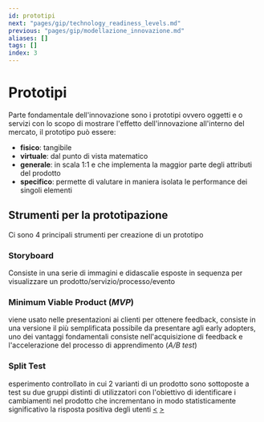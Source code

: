 ```yaml
---
id: prototipi
next: "pages/gip/technology_readiness_levels.md"
previous: "pages/gip/modellazione_innovazione.md"
aliases: []
tags: []
index: 3
---
```


# Prototipi

Parte fondamentale dell'innovazione sono i prototipi ovvero oggetti e o servizi con lo scopo di mostrare l'effetto dell'innovazione all'interno del mercato, il prototipo può essere:

- **fisico**: tangibile
- **virtuale**: dal punto di vista matematico
- **generale**: in scala 1:1 e che implementa la maggior parte degli attributi del prodotto
- **specifico**: permette di valutare in maniera isolata le performance dei singoli elementi

## Strumenti per la prototipazione

Ci sono 4 principali strumenti per creazione di un prototipo

### Storyboard

Consiste in una serie di immagini e didascalie esposte in sequenza per visualizzare un prodotto/servizio/processo/evento

### Minimum Viable Product (*MVP*)

viene usato nelle presentazioni ai clienti per ottenere feedback, consiste in una versione il più semplificata possibile da presentare agli early adopters, uno dei  vantaggi fondamentali consiste nell'acquisizione di feedback e l'accelerazione del processo di apprendimento (*A/B test*)

### Split Test

esperimento controllato in cui 2 varianti di un prodotto sono sottoposte a test su due gruppi distinti di utilizzatori con l'obiettivo di identificare i cambiamenti nel prodotto che incrementano in modo statisticamente significativo la risposta positiva degli utenti
[<](pages/gip/modellazione_innovazione.md) [>](pages/gip/technology_readiness_levels.md)
